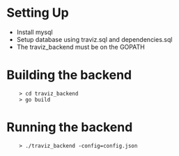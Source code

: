 # Setting Up

+ Install mysql
+ Setup database using traviz.sql and dependencies.sql
+ The traviz_backend must be on the GOPATH

# Building the backend

```
    > cd traviz_backend
    > go build
```

# Running the backend

```
    > ./traviz_backend -config=config.json
```